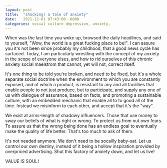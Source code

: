 ```yaml
---
layout: post
title:  "shocking! a tale of anxiety"
date:   2021-12-01 07:43:00 -0800
categories: social culture depression, anxiety, 
---
```


When was the last time you woke up, browsed the daily headlines, and said to yourself, "Wow, the world is a great fucking place to be!". I can assure you it's not been since probably my childhood, that a good news cycle has surfaced. Today, I am particularly wrestling with the concept of my anxiety in the scope of everyone elses, and how to rid ourselves of this chronic anxiety social maelstrom that cannot, yet will not, correct itself.

It's one thing to be told you're broken, and need to be fixed, but it's a whole separate social doctrine when the environment to which you are constantly exposed, and of which a product, is resistant to any and all facilities that enable people to not just produce, but to participate, and supply any one of us with dialogue of assurance, based on facts, and promoting a sustainable culture, with an embedded mechanic that enable all to to good all of the time. Instead we misinform to each other, and accept that it's the "way".

We exist at arms-length of shadowy influencers. Those that use money to sway our beliefs of what is right or wrong. To protect us from out own fears. To assure us that the wrong being done has an endless goal to eventually make the quality of life better. That's too much to ask of them.

It's not needed anymore. We don't need to be socailly baby-sat. Let us control our own destiny, instead of it being a hollow inspiration provided by overpriced advertising. Shut this factory of anxiety down, and let us live!

VALUE IS SOUL!
